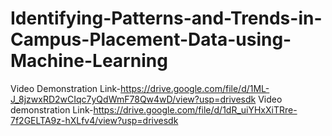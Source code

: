 # Identifying-Patterns-and-Trends-in-Campus-Placement-Data-using-Machine-Learning

Video Demonstration Link-https://drive.google.com/file/d/1ML-J_8jzwxRD2wCIqc7yQdWmF78Qw4wD/view?usp=drivesdk
Video demonstration Link-https://drive.google.com/file/d/1dR_uiYHxXiTRre-7f2GELTA9z-hXLfv4/view?usp=drivesdk

